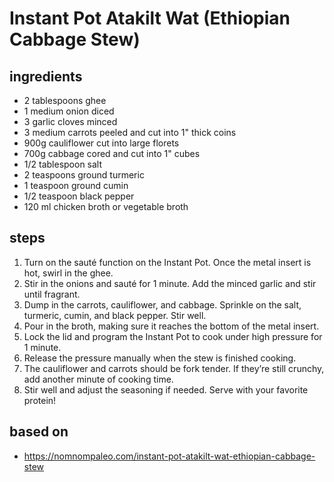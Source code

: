 # Instant Pot Atakilt Wat (Ethiopian Cabbage Stew)

## ingredients

- 2 tablespoons ghee
- 1 medium onion diced
- 3 garlic cloves minced
- 3 medium carrots peeled and cut into 1" thick coins
- 900g cauliflower cut into large florets
- 700g cabbage cored and cut into 1" cubes
- 1/2 tablespoon salt
- 2 teaspoons ground turmeric
- 1 teaspoon ground cumin
- 1/2 teaspoon black pepper
- 120 ml chicken broth or vegetable broth

## steps

1. Turn on the sauté function on the Instant Pot. Once the metal insert is hot, swirl in the ghee.
2. Stir in the onions and sauté for 1 minute. Add the minced garlic and stir until fragrant.
3. Dump in the carrots, cauliflower, and cabbage. Sprinkle on the salt, turmeric, cumin, and black pepper. Stir well.
4. Pour in the broth, making sure it reaches the bottom of the metal insert.
5. Lock the lid and program the Instant Pot to cook under high pressure for 1 minute.
6. Release the pressure manually when the stew is finished cooking.
7. The cauliflower and carrots should be fork tender. If they’re still crunchy, add another minute of cooking time.
8. Stir well and adjust the seasoning if needed. Serve with your favorite protein!

## based on

- https://nomnompaleo.com/instant-pot-atakilt-wat-ethiopian-cabbage-stew
